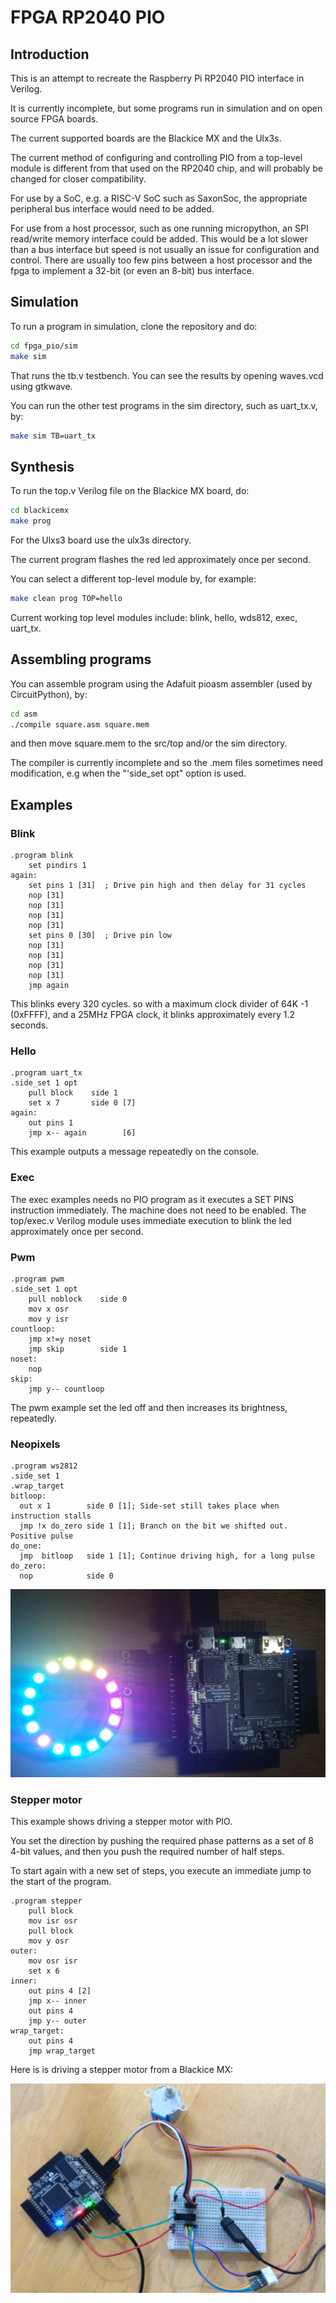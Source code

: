 # FPGA RP2040 PIO

## Introduction

This is an attempt to recreate the Raspberry Pi RP2040 PIO interface in Verilog.

It is currently incomplete, but some programs run in simulation and on open source FPGA boards.

The current supported boards are the Blackice MX and the Ulx3s.

The current method of configuring and controlling PIO from a top-level module is different from that used on the RP2040 chip, and will probably be changed for closer compatibility.

For use by a SoC, e.g. a RISC-V SoC such as SaxonSoc, the appropriate peripheral bus interface would need to be added.

For use from a host processor, such as one running micropython, an SPI read/write memory interface could be added. This would be a lot slower than a bus interface but speed is not usually an issue for configuration and control. There are usually too few pins between a host processor and the fpga to implement a 32-bit (or even an 8-bit) bus interface.

## Simulation

To run a program in simulation, clone the repository and do:

```sh
cd fpga_pio/sim
make sim
```

That runs the tb.v testbench. You can see the results by opening waves.vcd using gtkwave.

You can run the other test programs in the sim directory, such as uart_tx.v, by:

```sh
make sim TB=uart_tx
```

## Synthesis

To run the top.v Verilog file on the Blackice MX board, do:

```sh
cd blackicemx
make prog
```

For the Ulxs3 board use the ulx3s directory.

The current program flashes the red led approximately once per second.

You can select a different top-level module by, for example:

```sh
make clean prog TOP=hello
```

Current working top level modules include: blink, hello, wds812, exec, uart_tx.

## Assembling programs

You can assemble program using the Adafuit pioasm assembler (used by CircuitPython), by:

```sh
cd asm
./compile square.asm square.mem
```

and then move square.mem to the src/top and/or the sim directory.

The compiler is currently incomplete and so the .mem files sometimes need modification, e.g when the "'side_set opt" option is used.

## Examples

### Blink

```
.program blink
    set pindirs 1
again:
    set pins 1 [31]  ; Drive pin high and then delay for 31 cycles
    nop [31]
    nop [31]
    nop [31]
    nop [31]
    set pins 0 [30]  ; Drive pin low
    nop [31]
    nop [31]
    nop [31]
    nop [31]
    jmp again
```

This blinks every 320 cycles. so with a maximum clock divider of 64K -1 (0xFFFF), and a 25MHz FPGA clock, it blinks approximately every 1.2 seconds.

### Hello

```
.program uart_tx
.side_set 1 opt
    pull block    side 1
    set x 7       side 0 [7]
again:
    out pins 1
    jmp x-- again        [6]
```

This example outputs a message repeatedly on the console.

### Exec

The exec examples needs no PIO program as it executes a SET PINS instruction immediately. The machine does not need to be enabled.
The top/exec.v Verilog module uses immediate execution to blink the led approximately once per second.

### Pwm

```
.program pwm
.side_set 1 opt
    pull noblock    side 0
    mov x osr
    mov y isr
countloop:
    jmp x!=y noset
    jmp skip        side 1
noset:
    nop
skip:
    jmp y-- countloop
```

The pwm example set the led off and then increases its brightness, repeatedly.

### Neopixels

```
.program ws2812
.side_set 1
.wrap_target
bitloop:
  out x 1        side 0 [1]; Side-set still takes place when instruction stalls
  jmp !x do_zero side 1 [1]; Branch on the bit we shifted out. Positive pulse
do_one:
  jmp  bitloop   side 1 [1]; Continue driving high, for a long pulse
do_zero:
  nop            side 0
```

![ws2812 example](https://raw.githubusercontent.com/lawrie/lawrie.github.io/master/images/ws2812.jpg)

### Stepper motor

This example shows driving a stepper motor with PIO. 

You set the direction by pushing the required phase patterns as a set of 8 4-bit values, and then you push the required number of half steps.

To start again with a new set of steps, you execute an immediate jump to the start of the program.

```
.program stepper
    pull block
    mov isr osr
    pull block
    mov y osr
outer:
    mov osr isr 
    set x 6
inner:
    out pins 4 [2]
    jmp x-- inner
    out pins 4
    jmp y-- outer
wrap_target:
    out pins 4
    jmp wrap_target
```

Here is is driving a stepper motor from a Blackice MX:

![blackice mx stepper](https://github.com/lawrie/lawrie.github.io/blob/master/images/stepper_mx.jpg)
